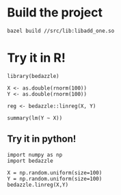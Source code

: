 

# Build the project

```
bazel build //src/lib:libadd_one.so
```

# Try it in R!

```{r}
library(bedazzle)

X <- as.double(rnorm(100))
Y <- as.double(rnorm(100))

reg <- bedazzle::linreg(X, Y)

summary(lm(Y ~ X))
```

## Try it in python!

```{python}
import numpy as np
import bedazzle

X = np.random.uniform(size=100)
Y = np.random.uniform(size=100)
bedazzle.linreg(X,Y)

```
